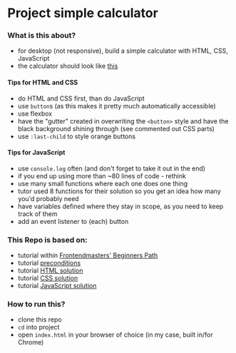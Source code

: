 # Project simple calculator

### What is this about?

- for desktop (not responsive), build a simple calculator with HTML, CSS, JavaScript
- the calculator should look like [this](https://btholt.github.io/intro-to-web-dev-v2/calculator.html)

#### Tips for HTML and CSS

- do HTML and CSS first, than do JavaScript
- use `button`s (as this makes it pretty much automatically accessible)
- use flexbox
- have the "gutter" created in overwriting the `<button>` style and have the black background shining through (see commented out CSS parts)
- use `:last-child` to style orange buttons

#### Tips for JavaScript

- use `console.log` often (and don't forget to take it out in the end)
- if you end up using more than ~80 lines of code - rethink
- use many small functions where each one does one thing
- tutor used 8 functions for their solution so you get an idea how many you'd probably need
- have variables defined where they stay in scope, as you need to keep track of them
- add an event listener to (each) button

### This Repo is based on:

- tutorial within [Frontendmasters' Beginners Path](https://frontendmasters.com/learn/beginner/)
- tutorial [preconditions](https://btholt.github.io/intro-to-web-dev-v2/js-project/)
- tutorial [HTML solution](https://github.com/btholt/intro-to-web-dev-v2/blob/master/static/calculator.html)
- tutorial [CSS solution](https://github.com/btholt/intro-to-web-dev-v2/blob/master/static/calculator.css)
- tutorial [JavaScript solution](https://github.com/btholt/intro-to-web-dev-v2/blob/master/static/calculator.js)

### How to run this?

- clone this repo
- `cd` into project
- open `index.html` in your browser of choice (in my case, built in/for Chrome)
